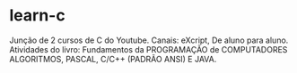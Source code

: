 # learn-c
Junção de 2 cursos de C do Youtube. Canais: eXcript, De aluno para aluno. Atividades do livro: Fundamentos da PROGRAMAÇÃO de COMPUTADORES ALGORITMOS, PASCAL, C/C++ (PADRÃO ANSI) E JAVA.
